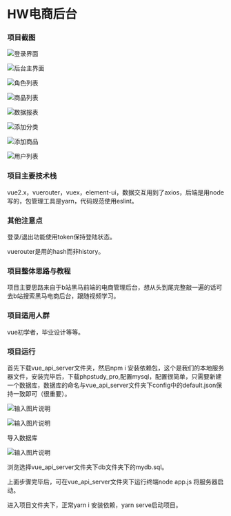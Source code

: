 # HW电商后台

### 项目截图

![登录界面](%E8%B5%84%E6%96%99/mdImages/%E7%99%BB%E5%BD%95%E7%95%8C%E9%9D%A2.png)

![后台主界面](%E8%B5%84%E6%96%99/mdImages/%E5%90%8E%E5%8F%B0%E6%AC%A2%E8%BF%8E%E7%95%8C%E9%9D%A2.png)

![角色列表](%E8%B5%84%E6%96%99/mdImages/%E8%A7%92%E8%89%B2%E5%88%97%E8%A1%A8.png)

![商品列表](%E8%B5%84%E6%96%99/mdImages/%E5%95%86%E5%93%81%E5%88%97%E8%A1%A8.png)

![数据报表](%E8%B5%84%E6%96%99/mdImages/%E6%95%B0%E6%8D%AE%E6%8A%A5%E8%A1%A8.png)

![添加分类](%E8%B5%84%E6%96%99/mdImages/%E6%B7%BB%E5%8A%A0%E5%88%86%E7%B1%BB.png)

![添加商品](%E8%B5%84%E6%96%99/mdImages/%E6%B7%BB%E5%8A%A0%E5%95%86%E5%93%81.png)

![用户列表](%E8%B5%84%E6%96%99/mdImages/%E7%94%A8%E6%88%B7%E5%88%97%E8%A1%A8.png)

### 项目主要技术栈

vue2.x，vuerouter，vuex，element-ui，数据交互用到了axios，后端是用node写的，包管理工具是yarn，代码规范使用eslint。

### 其他注意点

登录/退出功能使用token保持登陆状态。

vuerouter是用的hash而非history。

### 项目整体思路与教程

项目主要思路来自于b站黑马前端的电商管理后台，想从头到尾完整敲一遍的话可去b站搜索黑马电商后台，跟随视频学习。

### 项目适用人群

 vue初学者，毕业设计等等。

### 项目运行

首先下载vue_api_server文件夹，然后npm i 安装依赖包，这个是我们的本地服务器文件，安装完毕后，下载phpstudy_pro,配置mysql，配置很简单，只需要新建一个数据库，数据库的命名与vue_api_server文件夹下config中的default.json保持一致即可（很重要）。

![输入图片说明](%E8%B5%84%E6%96%99/mdImages/%E6%96%B0%E5%BB%BA%E6%95%B0%E6%8D%AE%E5%BA%93.png)

![输入图片说明](%E8%B5%84%E6%96%99/mdImages/%E5%91%BD%E5%90%8D.png)

导入数据库

![输入图片说明](%E8%B5%84%E6%96%99/mdImages/%E5%AF%BC%E5%85%A5%E6%95%B0%E6%8D%AE%E5%BA%93.png)

浏览选择vue_api_server文件夹下db文件夹下的mydb.sql。



上面步骤完毕后，可在vue_api_server文件夹下运行终端node app.js 将服务器启动。

进入项目文件夹下，正常yarn i 安装依赖，yarn serve启动项目。